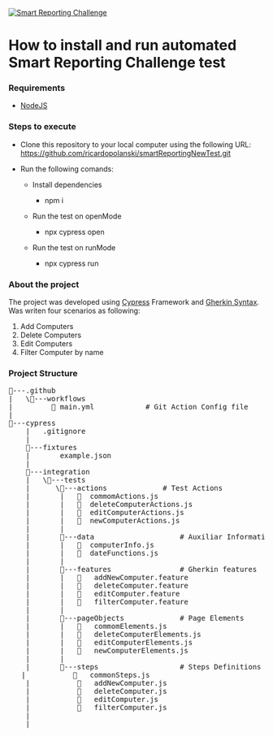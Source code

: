 [![Smart Reporting Challenge](https://github.com/ricardopolanski/smartReportingNewTest/actions/workflows/main.yml/badge.svg)](https://github.com/ricardopolanski/smartReportingNewTest/actions/workflows/main.yml)

<H1>How to install and run automated Smart Reporting Challenge test</h1>

<h3>Requirements</h3>

- [NodeJS](https://nodejs.org/en/download/ "NodeJS")

<h3>Steps to execute</h3>

- Clone this repository to your local computer using the following URL: https://github.com/ricardopolanski/smartReportingNewTest.git
- Run the following comands:

	- Install dependencies
		- npm i

	- Run the test on openMode
		- npx cypress open

	- Run the test on runMode
		- npx cypress run


<h3>About the project</h3>

The project was developed using [Cypress](https://www.npmjs.com/package/cypress "Cypress") Framework and [Gherkin Syntax](https://cucumber.io/docs/gherkin/ "Gherkin Syntax").
Was writen four scenarios as following:
  1. Add Computers
  2. Delete Computers
  3. Edit Computers
  4. Filter Computer by name
  
<h3>Project Structure</h3>

<pre>
📂---.github
|   \📂---workflows
|         📜 main.yml			# Git Action Config file
|
📂---cypress
    |   .gitignore
    |
    📂---fixtures
    |       example.json
    |
    📂---integration
    |   \📂---tests
    |      \📂---actions				# Test Actions
    |       |   📜  commomActions.js
    |       |   📜  deleteComputerActions.js
    |       |   📜  editComputerActions.js
    |       |   📜  newComputerActions.js
    |       |
    |       📂---data					# Auxiliar Information
    |       |   📜  computerInfo.js
    |       |   📜  dateFunctions.js
    |       |
    |       📂---features				# Gherkin features
    |       |   📜   addNewComputer.feature
    |       |   📜   deleteComputer.feature
    |       |   📜   editComputer.feature
    |       |   📜   filterComputer.feature
    |       |
    |       📂---pageObjects				# Page Elements
    |       |   📜   commomElements.js
    |       |   📜   deleteComputerElements.js
    |       |   📜   editComputerElements.js
    |       |   📜   newComputerElements.js
    |       |
    |       📂---steps					# Steps Definitions
   |           📜   commonSteps.js
    |           📜   addNewComputer.js
    |           📜   deleteComputer.js
    |           📜   editComputer.js
    |           📜   filterComputer.js
    |                            
    |

</pre>

